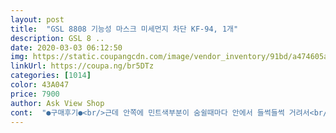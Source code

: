 ```yaml
---
layout: post 
title:  "GSL 8808 기능성 마스크 미세먼지 차단 KF-94, 1개" 
description: GSL 8 ..
date: 2020-03-03 06:12:50 
img: https://static.coupangcdn.com/image/vendor_inventory/91bd/a474605aa3e25e2ad56068479253c46d635a7e69ddf7ca36539fb8db5088.jpg 
linkUrl: https://coupa.ng/br5DTz 
categories: [1014] 
color: 43A047 
price: 7900 
author: Ask View Shop 
cont:  "●구매후기●<br/>근데 안쪽에 민트색부분이 숨쉴때마다 안에서 들썩들썩 거려서<br/>무엇보다 입체적이라서 숨쉬기도 편해요<br/>뭐 설명이나 후기가 필요한가요 마스크가 필요하지<br/>비싸긴하지만 일회용마스크보단 외부공기 유입은 잘 막아주네요<br/>숨쉴수 있는 마스크.<br/> 안답답하고 재사용가능해서 너무 좋음<br/>조금 자르고 써야겠어요<br/>좀 간지러워요<br/>근데 안쪽에 민트색부분이 숨쉴때마다 안에서 들썩들썩 거려서<br/>무엇보다 입체적이라서 숨쉬기도 편해요<br/>뭐 설명이나 후기가 필요한가요 마스크가 필요하지<br/>비싸긴하지만 일회용마스크보단 외부공기 유입은 잘 막아주네요<br/>숨쉴수 있는 마스크.<br/> 안답답하고 재사용가능해서 너무 좋음<br/>조금 자르고 써야겠어요<br/>좀 간지러워요<br/>" 
---
```

